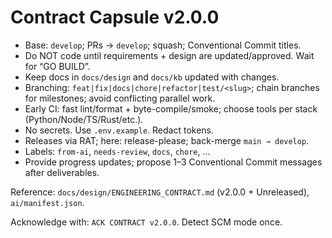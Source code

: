 # Contract Capsule v2.0.0

- Base: `develop`; PRs → `develop`; squash; Conventional Commit titles.
- Do NOT code until requirements + design are updated/approved. Wait for “GO BUILD”.
- Keep docs in `docs/design` and `docs/kb` updated with changes.
- Branching: `feat|fix|docs|chore|refactor|test/<slug>`; chain branches for milestones; avoid conflicting parallel work.
- Early CI: fast lint/format + byte-compile/smoke; choose tools per stack (Python/Node/TS/Rust/etc.).
- No secrets. Use `.env.example`. Redact tokens.
- Releases via RAT; here: release-please; back-merge `main → develop`.
- Labels: `from-ai`, `needs-review`, `docs`, `chore`, …
- Provide progress updates; propose 1–3 Conventional Commit messages after deliverables.

Reference: `docs/design/ENGINEERING_CONTRACT.md` (v2.0.0 + Unreleased), `ai/manifest.json`.

Acknowledge with: `ACK CONTRACT v2.0.0`. Detect SCM mode once.

